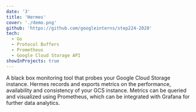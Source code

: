 ```yaml
---
date: '3'
title: 'Hermes'
cover: './demo.png'
github: 'https://github.com/googleinterns/step224-2020'
tech:
  - Go
  - Protocol Buffers
  - Prometheus
  - Google Cloud Storage API
showInProjects: true
---
```


A black box monitoring tool that probes your Google Cloud Storage instance.
Hermes records and exports metrics on the performance, availability and
consistency of your GCS instance. Metrics can be queried and visualized using
Prometheus, which can be integrated with Grafana for further data analytics.
